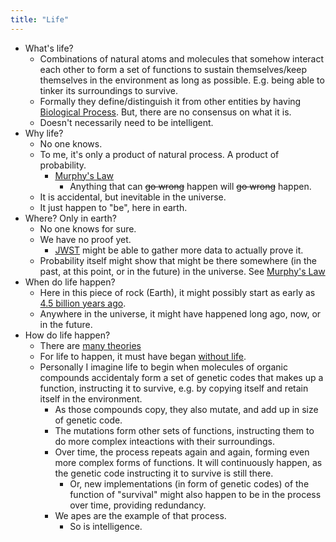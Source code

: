 ```yaml
---
title: "Life"
---
```


- What's life?
  - Combinations of natural atoms and molecules that somehow interact each other to form a set of functions to sustain themselves/keep themselves in the environment as long as possible. E.g. being able to tinker its surroundings to survive.
  - Formally they define/distinguish it from other entities by having [Biological Process](https://en.wikipedia.org/wiki/Biological_process). But, there are no consensus on what it is.
  - Doesn't necessarily need to be intelligent.
- Why life?
  - No one knows.
  - To me, it's only a product of natural process. A product of probability.
      - [Murphy's Law](https://en.wikipedia.org/wiki/Murphy%27s_law)
        - Anything that can ~~go wrong~~ happen will ~~go wrong~~ happen.
  - It is accidental, but inevitable in the universe.
  - It just happen to "be", here in earth.
- Where? Only in earth?
  - No one knows for sure.
  - We have no proof yet.
      - [JWST](https://en.wikipedia.org/wiki/James_Webb_Space_Telescope) might be able to gather more data to actually prove it.
  - Probability itself might show that might be there somewhere (in the past, at this point, or in the future) in the universe. See [Murphy's Law](#L14)
- When do life happen?
  - Here in this piece of rock (Earth), it might possibly start as early as [4.5 billion years ago](https://en.wikipedia.org/wiki/Earliest_known_life_forms).
  - Anywhere in the universe, it might have happened long ago, now, or in the future.
- How do life happen?
  - There are [many theories](https://www.livescience.com/13363-7-theories-origin-life.html)
  - For life to happen, it must have began [without life](https://en.wikipedia.org/wiki/Abiogenesis).
  - Personally I imagine life to begin when molecules of organic compounds accidentaly form a set of genetic codes that makes up a function, instructing it to survive, e.g. by copying itself and retain itself in the environment.
    - As those compounds copy, they also mutate, and add up in size of genetic code.
    - The mutations form other sets of functions, instructing them to do more complex inteactions with their surroundings.
    - Over time, the process repeats again and again, forming even more complex forms of functions. It will continuously happen, as the genetic code instructing it to survive is still there.
      - Or, new implementations (in form of genetic codes) of the function of "survival" might also happen to be in the process over time, providing redundancy.
    - We apes are the example of that process.
      - So is intelligence.

